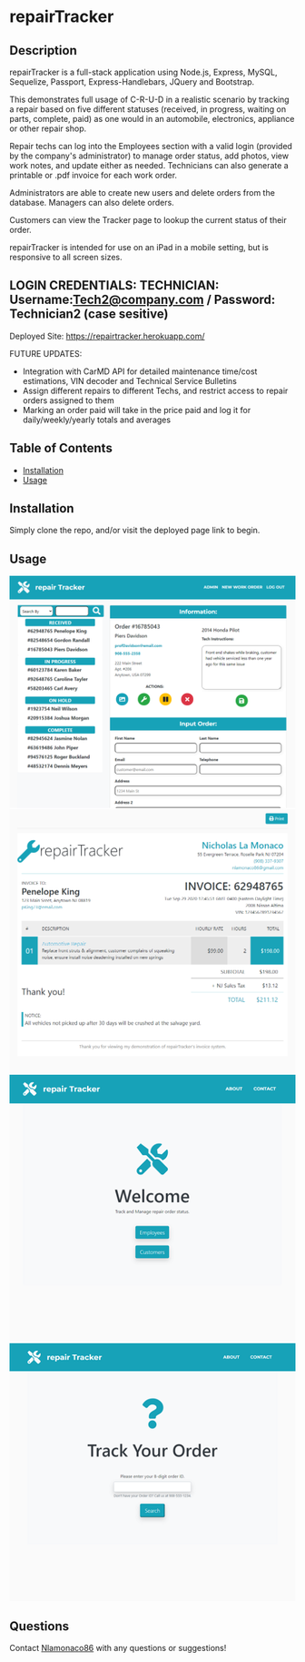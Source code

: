 # repairTracker

## Description

repairTracker is a full-stack application using Node.js, Express, MySQL, Sequelize, Passport, Express-Handlebars, JQuery and Bootstrap. 

This demonstrates full usage of C-R-U-D in a realistic scenario by tracking a repair based on five different statuses (received, in progress, waiting on parts, complete, paid) as one would in an automobile, electronics, appliance or other repair shop. 

Repair techs can log into the Employees section with a valid login (provided by the company's administrator) to manage order status, add photos, view work notes, and update either as needed. Technicians can also generate a printable or .pdf invoice for each work order.  

Administrators are able to create new users and delete orders from the database. Managers can also delete orders.

Customers can view the Tracker page to lookup the current status of their order. 

repairTracker is intended for use on an iPad in a mobile setting, but is responsive to all screen sizes. 

## LOGIN CREDENTIALS: TECHNICIAN: Username:Tech2@company.com / Password: Technician2 (case sesitive)
Deployed Site: https://repairtracker.herokuapp.com/

FUTURE UPDATES: 
- Integration with CarMD API for detailed maintenance time/cost estimations, VIN decoder and Technical Service Bulletins
- Assign different repairs to different Techs, and restrict access to repair orders assigned to them
- Marking an order paid will take in the price paid and log it for daily/weekly/yearly totals and averages 

## Table of Contents

* [Installation](#installation)
* [Usage](#usage)

## Installation

Simply clone the repo, and/or visit the deployed page link to begin.

## Usage
![repairTracker](./public/assets/screenshot.png) 
![invoice](./public/assets/screenshot4.png) 
![splash page](./public/assets/screenshot2.png) 
![customer view](./public/assets/screenshot3.png) 

## Questions

Contact [Nlamonaco86](mailto:nlamonaco86@gmail.com) with any questions or suggestions!

